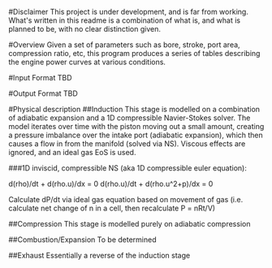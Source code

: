 #Disclaimer
This project is under development, and is far from working. What's written in this readme is a combination of what is, and what is planned to be, with no clear distinction given.

#Overview
Given a set of parameters such as bore, stroke, port area, compression ratio, etc, this program produces a series of tables describing the engine power curves at various conditions.

#Input Format
TBD

#Output Format
TBD

#Physical description
##Induction
This stage is modelled on a combination of adiabatic expansion and a 1D compressible Navier-Stokes solver. The model iterates over time with the piston moving out a small amount, creating a pressure imbalance over the intake port (adiabatic expansion), which then causes a flow in from the manifold (solved via NS). Viscous effects are ignored, and an ideal gas EoS is used.

###1D inviscid, compressible NS (aka 1D compressible euler equation):

d(rho)/dt + d(rho.u)/dx = 0
d(rho.u)/dt + d(rho.u^2+p)/dx = 0

Calculate dP/dt via ideal gas equation based on movement of gas (i.e. calculate net change of n in a cell, then recalculate P = nRt/V)

##Compression
This stage is modelled purely on adiabatic compression

##Combustion/Expansion
To be determined

##Exhaust
Essentially a reverse of the induction stage 